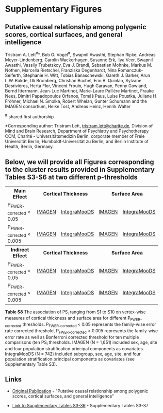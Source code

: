 # Supplementary Figures
## Putative causal relationship among polygenic scores, cortical surfaces, and general intelligence
Tristram A. Lett<sup>#</sup>*, Bob O. Vogel<sup>#</sup>, Swapnil Awasthi, Stephan Ripke, Andreas Meyer-Lindenberg, Carolin Wackerhagen, Susanne Erk, Ilya Veer, Swapnil Awasthi, Vassily Trubetskoy,  Eva J. Brandl, Sebastian Mohnke, Markus M. Nöthen, Marcella Rietschel, Franziska Degenhardt, Nina Romanczuk-Seiferth, Stephanie H. Witt, Tobias Banaschewski, Gareth J. Barker, Arun L.W. Bokde, Uli Bromberg, Christian Büchel, Erin B. Quinlan, Sylvane Desrivières, Herta Flor, Vincent Frouin, Hugh Garavan, Penny Gowland, Bernd Ittermann, Jean-Luc Martinot, Marie-Laure Paillère Martinot, Frauke Nees, Dimitri Papadopoulos Orfanos, Tomáš Paus, Luise Poustka, Juliane H. Fröhner, Michael N. Smolka, Robert Whelan, Gunter Schumann and the IMAGEN consortium, Heike Tost, Andreas Heinz, Henrik Walter

<sup>#</sup> shared first authorship

*Corresponding author: Tristram Lett, tristram.lett@charite.de, Division of Mind and Brain Research, Department of Psychiatry and Psychotherapy CCM, Charité - Universitätsmedizin Berlin, corporate member of Freie Universität Berlin, Humboldt-Universität zu Berlin, and Berlin Institute of Health, Berlin, Germany.

## Below, we will provide all Figures corresponding to the cluster results provided in Supplementary Tables S3-S6 at two different p-thresholds

 
<table>
  <tr>
    <th>Main Effect</th>
    <th colspan="2">Cortical Thickness</th>
    <th colspan="2">Surface Area</th>
  </tr>
  <tr>
    <td>P<sub>FWER-corrected</sub> < 0.05 </td>
    <td><a href="http://htmlpreview.github.io/?https://github.com/bobvogel/g-factor-mediation/blob/master/IMAGEN_MAINEFFECT_CT/IMAGEN_MAINEFFECT_CT.html">IMAGEN</a></td>
    <td><a href="http://htmlpreview.github.io/?https://github.com/bobvogel/g-factor-mediation/blob/master/INTEGRAMOODS_MAINEFFECT_CT/INTEGRAMOODS_MAINEFFECT_CT.html">IntegraMooDS</a></td>
    <td><a href="http://htmlpreview.github.io/?https://github.com/bobvogel/g-factor-mediation/blob/master/IMAGEN_MAINEFFECT_SA/IMAGEN_MAINEFFECT_SA.html">IMAGEN</a></td>
    <td><a href="http://htmlpreview.github.io/?https://github.com/bobvogel/g-factor-mediation/blob/master/INTEGRAMOODS_MAINEFFECT_SA/INTEGRAMOODS_MAINEFFECT_SA.html">IntegraMooDS</a></td>
  </tr>
  <tr>
    <td>P<sub>FWER-corrected</sub> < 0.005</td>
    <td><a href="http://htmlpreview.github.io/?https://github.com/bobvogel/g-factor-mediation/blob/master/IMAGEN_MAINEFFECT_CT_CORRECTED/IMAGEN_MAINEFFECT_CT_CORRECTED.html">IMAGEN</a></td>
    <td><a href="http://htmlpreview.github.io/?https://github.com/bobvogel/g-factor-mediation/blob/master/INTEGRAMOODS_MAINEFFECT_CT_CORRECTED/INTEGRAMOODS_MAINEFFECT_CT_CORRECTED.html">IntegraMooDS</a></td>
    <td><a href="http://htmlpreview.github.io/?https://github.com/bobvogel/g-factor-mediation/blob/master/IMAGEN_MAINEFFECT_SA_CORRECTED/IMAGEN_MAINEFFECT_SA_CORRECTED.html">IMAGEN</a></td>
    <td><a href="http://htmlpreview.github.io/?https://github.com/bobvogel/g-factor-mediation/blob/master/INTEGRAMOODS_MAINEFFECT_SA_CORRECTED/INTEGRAMOODS_MAINEFFECT_SA_CORRECTED.html">IntegraMooDS</a></td>
  </tr>
  <tr>
    <th>Indirect Effect</th>
    <th colspan="2">Cortical Thickness</th>
    <th colspan="2">Surface Area</th>
  </tr>
  <tr>
    <td>P<sub>FWER-corrected</sub> < 0.05</td>
    <td><a href="http://htmlpreview.github.io/?https://github.com/bobvogel/g-factor-mediation/blob/master/IMAGEN_MEDIATION_CT/IMAGEN_MEDIATION_CT.html">IMAGEN</a></td>
    <td><a href="http://htmlpreview.github.io/?https://github.com/bobvogel/g-factor-mediation/blob/master/INTEGRAMOODS_MEDIATION_CT/INTEGRAMOODS_MEDIATION_CT.html">IntegraMooDS</a></td>
    <td><a href="http://htmlpreview.github.io/?https://github.com/bobvogel/g-factor-mediation/blob/master/IMAGEN_MEDIATION_SA/IMAGEN_MEDIATION_SA.html">IMAGEN</a></td>
    <td><a href="http://htmlpreview.github.io/?https://github.com/bobvogel/g-factor-mediation/blob/master/INTEGRAMOODS_MEDIATION_SA/INTEGRAMOODS_MEDIATION_SA.html">IntegraMooDS</a></td>
  </tr>
  <tr>
    <td>P<sub>FWER-corrected</sub> < 0.005</td>
    <td><a href="http://htmlpreview.github.io/?https://github.com/bobvogel/g-factor-mediation/blob/master/IMAGEN_MEDIATION_CT_CORRECTED/IMAGEN_MEDIATION_CT_CORRECTED.html">IMAGEN</a></td>
    <td><a href="http://htmlpreview.github.io/?https://github.com/bobvogel/g-factor-mediation/blob/master/INTEGRAMOODS_MEDIATION_CT_CORRECTED/INTEGRAMOODS_MEDIATION_CT_CORRECTED.html">IntegraMooDS</a></td>
    <td><a href="http://htmlpreview.github.io/?https://github.com/bobvogel/g-factor-mediation/blob/master/IMAGEN_MEDIATION_SA/IMAGEN_MEDIATION_SA.html">IMAGEN</a></td>
    <td><a href="http://htmlpreview.github.io/?https://github.com/bobvogel/g-factor-mediation/blob/master/INTEGRAMOODS_MEDIATION_SA/INTEGRAMOODS_MEDIATION_SA.html">IntegraMooDS</a></td>
  </tr>
</table>


**Table S8** The association of PS<sub>i</sub> ranging from S1 to S10 on vertex-wise measures of cortical thickness and surface area for different  P<sub>FWER-corrected</sub> thresholds. P<sub>FWER-corrected</sub> < 0.05 represents the family-wise error rate corrected threshold, P<sub>FWER-corrected</sub> < 0.005 represents the family-wise error rate as well as Bonferroni corrected threshold for ten multiple comparisons (ten PS<sub>i</sub> thresholds. IMAGEN (N = 1,651) included sex, age, site and four population stratification principal components as covariates. IntegraMooDS (N = 742) included subgroup, sex, age, site, and four population stratification principal components as covariates (see Supplementary Table S3).

## Links

* [Original Publication](http://www.google.com) - "Putative causal relationship among polygenic scores, cortical surfaces, and general intelligence" 

* [Link to Supplementary Tables S3-S6](http://www.google.com) - Supplementary Tables S3-S7
